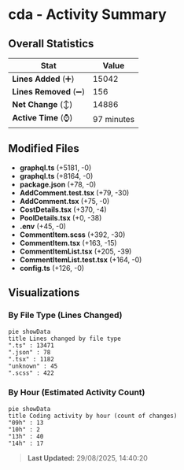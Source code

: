 # cda - Activity Summary 

## Overall Statistics

| Stat                   | Value                                                             |
| ---------------------- | ----------------------------------------------------------------- |
| **Lines Added** (➕)   | 15042                                          |
| **Lines Removed** (➖) | 156                                        |
| **Net Change** (↕)    | 14886                |
| **Active Time** (⌚)   | 97 minutes |


## Modified Files
- **graphql.ts** (+5181, -0)
- **graphql.ts** (+8164, -0)
- **package.json** (+78, -0)
- **AddComment.test.tsx** (+79, -30)
- **AddComment.tsx** (+75, -0)
- **CostDetails.tsx** (+370, -4)
- **PoolDetails.tsx** (+0, -38)
- **.env** (+45, -0)
- **CommentItem.scss** (+392, -30)
- **CommentItem.tsx** (+163, -15)
- **CommentItemList.tsx** (+205, -39)
- **CommentItemList.test.tsx** (+164, -0)
- **config.ts** (+126, -0)

## Visualizations

### By File Type (Lines Changed)

```mermaid
pie showData
title Lines changed by file type
".ts" : 13471
".json" : 78
".tsx" : 1182
"unknown" : 45
".scss" : 422
```

### By Hour (Estimated Activity Count)

```mermaid
pie showData
title Coding activity by hour (count of changes)
"09h" : 13
"10h" : 2
"13h" : 40
"14h" : 17
```


> **Last Updated:** 29/08/2025, 14:40:20